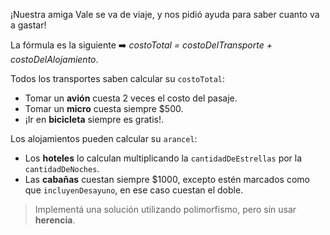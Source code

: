 ¡Nuestra amiga Vale se va de viaje, y nos pidió ayuda para saber cuanto va a gastar!

La fórmula es la siguiente :arrow_right: _costoTotal = costoDelTransporte + costoDelAlojamiento_.

Todos los transportes saben calcular su `costoTotal`:

* Tomar un **avión** cuesta 2 veces el costo del pasaje.
* Tomar un **micro** cuesta siempre $500.
* ¡Ir en **bicicleta** siempre es gratis!.

Los alojamientos pueden calcular su `arancel`:
* Los **hoteles** lo calculan multiplicando la `cantidadDeEstrellas` por la `cantidadDeNoches`.
* Las **cabañas** cuestan siempre $1000, excepto estén marcados como que `incluyenDesayuno`, en ese caso cuestan el doble.

> Implementá una solución utilizando polimorfismo, pero sin usar **herencia**.



